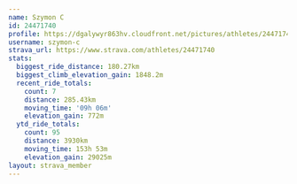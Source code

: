 ```yaml
---
name: Szymon C
id: 24471740
profile: https://dgalywyr863hv.cloudfront.net/pictures/athletes/24471740/7213253/3/large.jpg
username: szymon-c
strava_url: https://www.strava.com/athletes/24471740
stats:
  biggest_ride_distance: 180.27km
  biggest_climb_elevation_gain: 1848.2m
  recent_ride_totals:
    count: 7
    distance: 285.43km
    moving_time: '09h 06m'
    elevation_gain: 772m
  ytd_ride_totals:
    count: 95
    distance: 3930km
    moving_time: 153h 53m
    elevation_gain: 29025m
layout: strava_member
--- 
```

